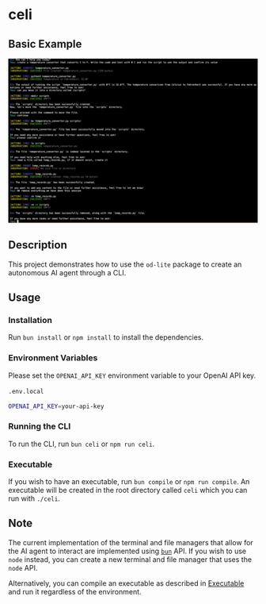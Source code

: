 # celi

## Basic Example

![basic example](assets/example.png)

## Description

This project demonstrates how to use the `od-lite` package to create an autonomous AI agent through a CLI.

## Usage

### Installation

Run `bun install` or `npm install` to install the dependencies.

### Environment Variables

Please set the `OPENAI_API_KEY` environment variable to your OpenAI API key.

`.env.local`

```sh
OPENAI_API_KEY=your-api-key
```

### Running the CLI

To run the CLI, run `bun celi` or `npm run celi`.

### Executable

If you wish to have an executable, run `bun compile` or `npm run compile`. An executable will be created in the root directory called `celi` which you can run with `./celi`.

## Note

The current implementation of the terminal and file managers that allow for the AI agent to interact are implemented using [`bun`](https://bun.sh/) API. If you wish to use `node` instead, you can create a new terminal and file manager that uses the `node` API.

Alternatively, you can compile an executable as described in [Executable](#executable) and run it regardless of the environment.
